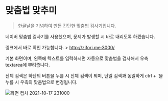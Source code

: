 # 맞춤법 맞추미
> 한글날을 기념하여 만든 간단한 맞춤법 검사기입니다.

네이버 맞춤법 검사기를 사용했으며, 문제가 발생할 시 바로 내리도록 하겠습니다.

링크에서 바로 확인 가능합니다. > 
http://zifori.me:3000/

기본 화면이며, 왼쪽에 텍스트를 입력하시면 자동으로 맞춤법을 검사해서 우측 textarea에 뿌려줍니다.

전체 검색은 하단의 버튼을 누를 시 전체 검색이 되며, 단일 검색과 동일하게 ctrl + `을 누를 시 우측의 맞춤법으로 변경됩니다.

![화면 캡처 2021-10-17 231000](https://user-images.githubusercontent.com/19691052/137631047-34050926-5682-4888-a8a2-8da9fd89b397.png)
